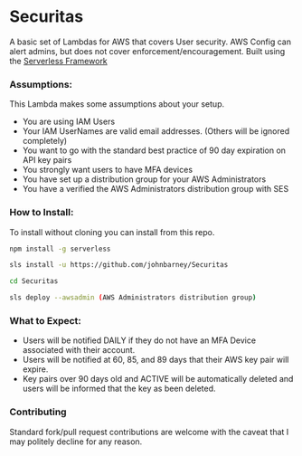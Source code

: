 Securitas
=========

A basic set of Lambdas for AWS that covers User security. AWS Config can alert admins, but does not cover enforcement/encouragement. Built using the [Serverless Framework](https://serverless.com/)

### Assumptions:

This Lambda makes some assumptions about your setup.

* You are using IAM Users
* Your IAM UserNames are valid email addresses. (Others will be ignored completely)
* You want to go with the standard best practice of 90 day expiration on API key pairs
* You strongly want users to have MFA devices
* You have set up a distribution group for your AWS Administrators
* You have a verified the AWS Administrators distribution group with SES

### How to Install:

To install without cloning you can install from this repo.

```bash
npm install -g serverless

sls install -u https://github.com/johnbarney/Securitas

cd Securitas

sls deploy --awsadmin (AWS Administrators distribution group)
```

### What to Expect:

* Users will be notified DAILY if they do not have an MFA Device associated with their account.
* Users will be notified at 60, 85, and 89 days that their AWS key pair will expire.
* Key pairs over 90 days old and ACTIVE will be automatically deleted and users will be informed that the key as been deleted.

### Contributing

Standard fork/pull request contributions are welcome with the caveat that I may politely decline for any reason.
